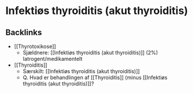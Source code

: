 # Infektiøs thyroiditis (akut thyroiditis)
## Backlinks
* [[Thyrotoxikose]]
	* Sjældnere:
	[[Infektiøs thyroiditis (akut thyroiditis)]] (2%)
	Iatrogent/medikamentelt
* [[Thyroiditis]]
	* Særskilt: [[Infektiøs thyroiditis (akut thyroiditis)]]
	* Q. Hvad er behandlingen af [[Thyroiditis]] (minus [[Infektiøs thyroiditis (akut thyroiditis)]]?

<!-- #anki/deck/Medicine #anki/tag/med/Otolarynghology #anki/tag/med/Endocrinology -->

<!-- {BearID:3F10910A-BBD9-46BE-B211-FEB8EA77AC7C-19264-00002273957027FD} -->
